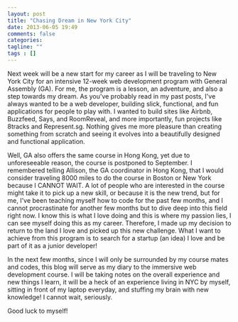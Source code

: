 ```yaml
---
layout: post
title: "Chasing Dream in New York City"
date: 2013-06-05 19:49
comments: false
categories: 
tagline: ""
tags : []
---
```


Next week will be a new start for my career as I will be traveling to New York City for an intensive 12-week web development program with General Assembly (GA). For me, the program is a lesson, an adventure, and also a step towards my dream. As you've probably read in my past posts, I've always wanted to be a web developer, building slick, functional, and fun applications for people to play with. I wanted to build sites like Airbnb, Buzzfeed, Says, and RoomReveal, and more importantly, fun projects like 8tracks and Represent.sg. Nothing gives me more pleasure than creating something from scratch and seeing it evolves into a beautifully designed and functional application.

Well, GA also offers the same course in Hong Kong, yet due to unforeseeable reason, the course is postponed to September. I remembered telling Allison, the GA coordinator in Hong Kong, that I would consider traveling 8000 miles to do the course in Boston or New York because I CANNOT WAIT. A lot of people who are interested in the course might take it to pick up a new skill, or because it is the new trend, but for me, I've been teaching myself how to code for the past few months, and I cannot procrastinate for another few months but to dive deep into this field right now. I know this is what I love doing and this is where my passion lies, I can see myself doing this as my career. Therefore, I made up my decision to return to the land I love and picked up this new challenge. What I want to achieve from this program is to search for a startup (an idea) I love and be part of it as a junior developer!

In the next few months, since I will only be surrounded by my course mates and codes, this blog will serve as my diary to the immersive web development course. I will be taking notes on the overall experience and new things I learn, it will be a heck of an experience living in NYC by myself, sitting in front of my laptop everyday, and stuffing my brain with new knowledge! I cannot wait, seriously.

Good luck to myself!